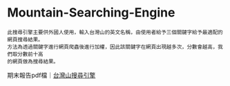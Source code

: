 # Mountain-Searching-Engine

```
此搜尋引擎主要供外國人使用，輸入台灣山的英文名稱，由使用者給予三個關鍵字給予最適配的網頁搜尋結果。
方法為透過關鍵字進行網頁爬蟲後進行加權，因此該關鍵字在網頁出現越多次，分數會越高，我們取分數前十高
的網頁做為搜尋結果。
```

期末報告pdf檔｜[台灣山搜尋引擎](https://github.com/wendy0705/Mountain-Searching-Engine/blob/main/%E5%8F%B0%E7%81%A3%E5%B1%B1%E6%90%9C%E5%B0%8B%E5%BC%95%E6%93%8E.pdf)
